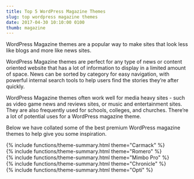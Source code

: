 ```yaml
---
title: Top 5 WordPress Magazine Themes
slug: top wordpress magazine themes
date: 2017-04-30 10:10:00 0100
thumb: magazine
---
```

<!-- kw: WordPress magazine themes -->

WordPress Magazine themes are a popular way to make sites that look less like blogs and more like news sites.

WordPress Magazine themes are perfect for any type of news or content oriented website that has a lot of information to display in a limited amount of space. News can be sorted by category for easy navigation, with powerful internal search tools to help users find the stories they’re after quickly.

WordPress Magazine themes often work well for media heavy sites - such as video game news and reviews sites, or music and entertainment sites. They are also frequently used for schools, colleges, and churches. There’re a lot of potential uses for a WordPress magazine theme.

Below we have collated some of the best premium WordPress magazine themes to help give you some inspiration.


<div class="theme-summary" markdown="1">
{% include functions/theme-summary.html theme="Carmack" %}
</div>


<div class="theme-summary" markdown="1">
{% include functions/theme-summary.html theme="Romero" %}
</div>


<div class="theme-summary" markdown="1">
{% include functions/theme-summary.html theme="Mimbo Pro" %}
</div>


<div class="theme-summary" markdown="1">
{% include functions/theme-summary.html theme="Chronicle" %}
</div>


<div class="theme-summary" markdown="1">
{% include functions/theme-summary.html theme="Opti" %}
</div>
